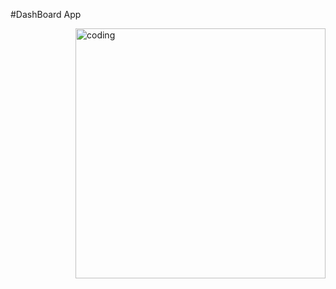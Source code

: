 #DashBoard App

<img align="right" alt="coding" width="400" src="https://cdn.dribbble.com/users/1162077/screenshots/3848914/programmer.gif">
